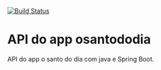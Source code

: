 [![Build Status](https://travis-ci.org/luciosilva/osantododia-api.svg?branch=master)](https://travis-ci.org/luciosilva/osantododia-api)
# API do app osantododia
API do app o santo do dia com java e Spring Boot.
